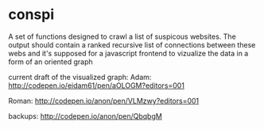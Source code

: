 # conspi
A set of functions designed to crawl a list of suspicous websites. The output should contain a ranked recursive list of connections between these webs and it's supposed for a javascript frontend to vizualize the data in a form of an oriented graph

current draft of the visualized graph:
Adam:
http://codepen.io/eidam61/pen/aOLOGM?editors=001

Roman:
http://codepen.io/anon/pen/VLMzwy?editors=001

backups:
http://codepen.io/anon/pen/QbqbgM
